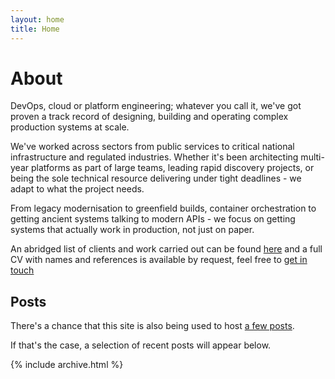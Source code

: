 ```yaml
---
layout: home
title: Home
---
```


# About

DevOps, cloud or platform engineering; whatever you call it, we've got proven a track record of designing, building and operating complex production systems at scale.


We've worked across sectors from public services to critical national infrastructure and regulated industries. Whether it's been architecting multi-year platforms as part of large teams, leading rapid discovery projects, or being the sole technical resource delivering under tight deadlines - we adapt to what the project needs.

From legacy modernisation to greenfield builds, container orchestration to getting ancient systems talking to modern APIs - we focus on getting systems that actually work in production, not just on paper.

An abridged list of clients and work carried out can be found [here](clients) and a full CV with names and references is available by request, feel free to [get in touch](mailto:sam@zy.io)

## Posts

There's a chance that this site is also being used to host [a few posts](posts).

If that's the case, a selection of recent posts will appear below.

{% include archive.html %}
